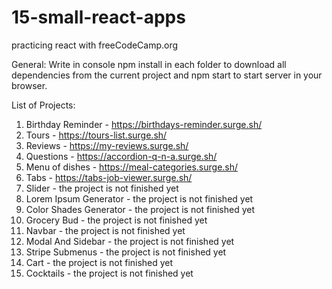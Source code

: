 # 15-small-react-apps

practicing react with freeCodeCamp.org

General:
Write in console npm install in each folder to download all dependencies from the current project and npm start to start server in your browser.

List of Projects:

1. Birthday Reminder - https://birthdays-reminder.surge.sh/
2. Tours - https://tours-list.surge.sh/
3. Reviews - https://my-reviews.surge.sh/
4. Questions - https://accordion-q-n-a.surge.sh/
5. Menu of dishes - https://meal-categories.surge.sh/
6. Tabs - https://tabs-job-viewer.surge.sh/
7. Slider - the project is not finished yet
8. Lorem Ipsum Generator - the project is not finished yet
9. Color Shades Generator - the project is not finished yet
10.   Grocery Bud - the project is not finished yet
11.   Navbar - the project is not finished yet
12.   Modal And Sidebar - the project is not finished yet
13.   Stripe Submenus - the project is not finished yet
14.   Cart - the project is not finished yet
15.   Cocktails - the project is not finished yet

